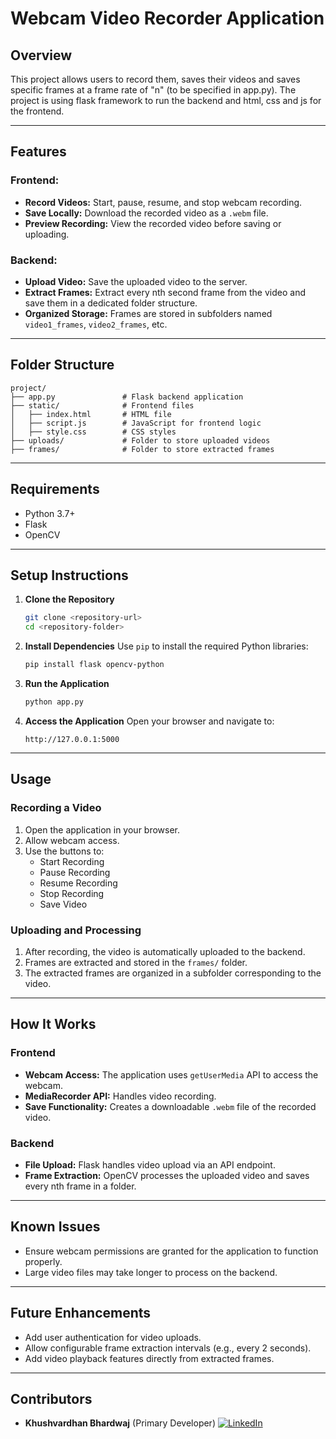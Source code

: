 # Webcam Video Recorder Application

## Overview
This project allows users to record them, saves their videos and saves specific frames at a frame rate of "n" (to be specified in app.py).
The project is using flask framework to run the backend and html, css and js for the frontend.


---

## Features

### Frontend:
- **Record Videos:** Start, pause, resume, and stop webcam recording.
- **Save Locally:** Download the recorded video as a `.webm` file.
- **Preview Recording:** View the recorded video before saving or uploading.

### Backend:
- **Upload Video:** Save the uploaded video to the server.
- **Extract Frames:** Extract every nth second frame from the video and save them in a dedicated folder structure.
- **Organized Storage:** Frames are stored in subfolders named `video1_frames`, `video2_frames`, etc.

---

## Folder Structure
```
project/
├── app.py               # Flask backend application
├── static/              # Frontend files
│   ├── index.html       # HTML file
│   ├── script.js        # JavaScript for frontend logic
│   ├── style.css        # CSS styles
├── uploads/             # Folder to store uploaded videos
├── frames/              # Folder to store extracted frames
```

---

## Requirements
- Python 3.7+
- Flask
- OpenCV

---

## Setup Instructions

1. **Clone the Repository**
   ```bash
   git clone <repository-url>
   cd <repository-folder>
   ```

2. **Install Dependencies**
   Use `pip` to install the required Python libraries:
   ```bash
   pip install flask opencv-python
   ```

3. **Run the Application**
   ```bash
   python app.py
   ```

4. **Access the Application**
   Open your browser and navigate to:
   ```
   http://127.0.0.1:5000
   ```

---

## Usage

### Recording a Video
1. Open the application in your browser.
2. Allow webcam access.
3. Use the buttons to:
   - Start Recording
   - Pause Recording
   - Resume Recording
   - Stop Recording
   - Save Video

### Uploading and Processing
1. After recording, the video is automatically uploaded to the backend.
2. Frames are extracted and stored in the `frames/` folder.
3. The extracted frames are organized in a subfolder corresponding to the video.

---

## How It Works

### Frontend
- **Webcam Access:** The application uses `getUserMedia` API to access the webcam.
- **MediaRecorder API:** Handles video recording.
- **Save Functionality:** Creates a downloadable `.webm` file of the recorded video.

### Backend
- **File Upload:** Flask handles video upload via an API endpoint.
- **Frame Extraction:** OpenCV processes the uploaded video and saves every nth frame in a folder.

---

## Known Issues
- Ensure webcam permissions are granted for the application to function properly.
- Large video files may take longer to process on the backend.

---

## Future Enhancements
- Add user authentication for video uploads.
- Allow configurable frame extraction intervals (e.g., every 2 seconds).
- Add video playback features directly from extracted frames.

---

## Contributors
- **Khushvardhan Bhardwaj** (Primary Developer)
[![LinkedIn](https://img.shields.io/badge/LinkedIn-Connect-blue?style=for-the-badge&logo=linkedin)](https://linkedin.com/in/khushvardhanbhardwaj)




